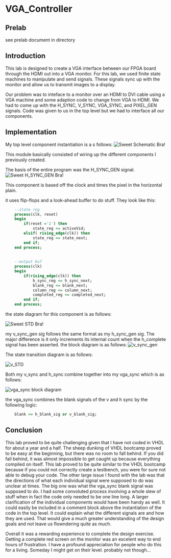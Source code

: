 VGA_Controller
==============

Prelab
--------------
see prelab document in directory

Introduction
--------------
This lab is designed to create a VGA interface between our FPGA board through the HDMI out into a VGA monitor. For this lab, we used finite state machines to manipulate and send signals. These signals sync up with the monitor and allow us to transmit images to a display. 

Our problem was to inteface to a monitor over an HDMI to DVI cable using a VGA machine and some adaption code to change from VGA to HDMI. We had to come up with the H_SYNC, V_SYNC, VGA_SYNC, and PIXEL_GEN signals. Code was given to us in the top level but we had to interface all our components. 

Implementation
---------------

My top level component instantiation is a s follows:
![Sweet Schematic Bra!](schematic.JPG)

This module basically consisted of wiring up the different components I previously created. 

The basis of the entire program was the H_SYNC_GEN signal. 
![Sweet H_SYNC_GEN Bra!](h_sync_gen.JPG)

This component is based off the clock and times the pixel in the horizontal plain.

it uses flip-flops and a look-ahead buffer to do stuff. They look like this:
```vhdl
	--state reg
	process(clk, reset)
	begin
		if(reset ='1') then
			state_reg <= activeVid;
		elsif( rising_edge(clk)) then
			state_reg <= state_next;
		end if;
	end process;
	
	
	--output buf
	process(clk)
	begin
		if(rising_edge(clk)) then
			h_sync_reg <= h_sync_next;
			blank_reg <= blank_next;
			column_reg <= column_next;
			completed_reg <= completed_next;
		end if;
	end process;

```


the state diagram for this component is as follows:

![Sweet STD Bra!](STD_h_synch_gen.png)

my v_sync_gen sig follows the same format as my h_sync_gen sig. The major difference is it only increments its internal count when the h_complete signal has been asserted. the block diagram is as follows:
![v_sync_gen](v_sync_gen.JPG)

The state transition diagram is as follows:

![v_STD](STD_v_sync_gen.png)

Both my v_sync and h_sync combine together into my vga_sync which is as follows:

![vga_sync block diagram](vga_sync.JPG)

the vga_sync combines the blank signals of the v and h sync by the following logic:
```vhdl
	blank <= h_blank_sig or v_blank_sig;
```









Conclusion
---------------
This lab proved to be quite challenging given that I have not coded in VHDL for about a year and a half. The sheep dunking of VHDL bootcamp proved to be easy at the beginning, but there was no room to fall behind. If you did fall behind, it was almost impossible to get caught up because everything compiled on itself. This lab proved to be quite similar to the VHDL bootcamp because if you could not correctly create a testbench, you were for sure not able to debug your code. The other large issue I found with the lab was that the directions of what each individual signal were supposed to do was unclear at times. The big one was what the vga_sync blank signal was supposed to do. I had some convoluted process involving a whole slew of stuff when in fact the code only needed to be one line long. A larger clarification of the individual components would have been handy as well. It could easily be included in a comment block above the instantiation of the code in the top level. It could explain what the different signals are and how they are used. That would give a much greater understanding of the design goals and not leave us flowndering quite as much. 

Overall it was a rewarding experience to complete the design exercise. Getting a complete red screen on the monitor was an excelent way to end hours of frustration. I have a profound appreciation for people who do this for a living. Someday I might get on their level. probably not though...




